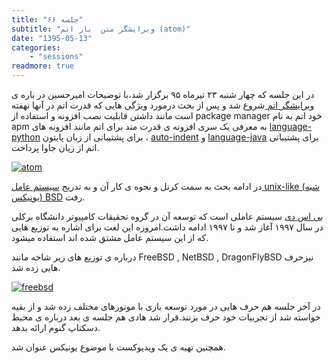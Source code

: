 ```yaml
---
title: "جلسه ۶۶"
subtitle: "ویرایشگر متن  باز اتم (atom)"
date: "1395-05-13"
categories:
    - "sessions"
readmore: true
---
```

در این جلسه که چهار شنبه ۲۳ تیرماه ۹۵ برگزار شد،با توضیحات امیرحسین در باره ی [ویرایشگر اتم ](https://atom.io/)شروع شد و پس از بحث درمورد ویژگی هایی که قدرت اتم در آنها نهفته است مانند داشتن قابلیت نصب افزونه و استفاده از package manager خود اتم به نام apm به معرفی یک سری افزونه ی قدرت مند برای اتم مانند افزونه های [language-python](https://atom.io/packages/language-python) برای پشتیبانی از زبان پایتون ، [auto-indent](https://atom.io/packages/auto-indent) و [language-java](https://atom.io/packages/language-java) برای پشتیبانی اتم از زیان جاوا پرداخت.

[![atom](/img/b6e50648-fdbb-11e6-86dd-a088b4d860141488289335.0553439.png)](img/b6e50648-fdbb-11e6-86dd-a088b4d860141488289335.0553439.png)

در ادامه بحث به سمت کرنل و نحوه ی کار آن و به تدریج [سیستم عامل unix-like (شبه یونیکس‌)‌ BSD](https://en.wikipedia.org/wiki/Berkeley_Software_Distribution) رفت.

[بی اس دی](https://fa.wikipedia.org/wiki/%D8%A8%DB%8C%E2%80%8C%D8%A7%D8%B3%E2%80%8C%D8%AF%DB%8C) سیستم عاملی است که توسعه آن در گروه تحقیقات کامپیوتر دانشگاه برکلی در سال ۱۹۹۷ آغاز شد و تا ۱۹۹۷ ادامه داشت.امروزه این لغت برای اشاره به توزیع هایی که از این سیستم عامل مشتق شده اند استفاده میشود.

درباره ی توزیع های زیر شاخه مانند FreeBSD , NetBSD , DragonFlyBSD نیزحرف هایی زده شد.

[![freebsd](/img/b6e50814-fdbb-11e6-86dd-a088b4d860141488289335.055374.png)](img/b6e50814-fdbb-11e6-86dd-a088b4d860141488289335.055374.png)

در آخر جلسه هم حرف هایی در مورد توسعه بازی با موتورهای مختلف زده شد و از بقیه خواسته شد از تجربیات خود حرف بزنند.قرار شد هادی هم جلسه ی بعد درباره ی محیط دسکتاپ گنوم ارائه بدهد.

همچنین تهیه ی یک ویدیوکست با موضوع یونیکس عنوان شد.

